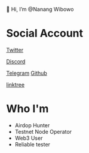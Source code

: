 👋 Hi, I’m @Nanang Wibowo

# Social Account 
[Twitter](https://twitter.com/nanangwibow0)

[Discord](https://discordapp.com/users/843179143856521217)

[Telegram](https://t.me/nanangwibowo) [Github](https://github.com/nanang472/)

[linktree](https://linktr.ee/Nanang_Wibowo)

# Who I'm
- Airdop Hunter
- Testnet Node Operator
- Web3 User
- Reliable tester

